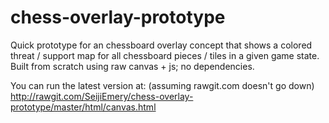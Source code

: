 # chess-overlay-prototype
Quick prototype for an chessboard overlay concept that shows a colored threat / support map for all chessboard pieces / tiles in a given game state. Built from scratch using raw canvas + js; no dependencies.

You can run the latest version at: (assuming rawgit.com doesn't go down)
  http://rawgit.com/SeijiEmery/chess-overlay-prototype/master/html/canvas.html

